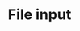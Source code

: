 ---
category: Components
component:
  status: ready
  package: usa-file-input
  dependencies:
lead: File input allows users to attach one or multiple files.
permalink: /components/file-input/
type: component
subnav:
- text: Preview
  href: '#file-input-preview'
- text: Code
  href: '#file-input-code'
- text: Guidance
  href: '#file-input-guidance'
- text: Package
  href: '#file-input-package'
tags:
  - document
  - upload
  - form
  - forms
  - form controls
  - input
title: File input
---